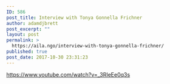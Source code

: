 ```yaml
---
ID: 586
post_title: Interview with Tonya Gonnella Frichner
author: adamdjbrett
post_excerpt: ""
layout: post
permalink: >
  https://aila.ngo/interview-with-tonya-gonnella-frichner/
published: true
post_date: 2017-10-30 23:31:23
---
```


https://www.youtube.com/watch?v=_3RIeEe0q3s
